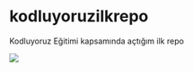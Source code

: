 # kodluyoruzilkrepo
Kodluyoruz Eğitimi kapsamında açtığım ilk repo

![](/home/ubuntu/workspace/kodluyoruz/kodluyoruzilkrepo/kodluyoruzrepo.png)